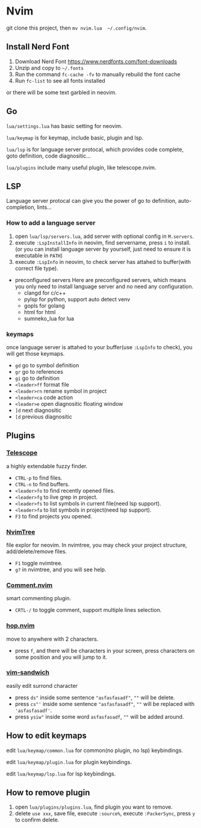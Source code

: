 # Nvim
git clone this project, then `mv nvim.lua  ~/.config/nvim`.

## Install Nerd Font
1. Download Nerd Font https://www.nerdfonts.com/font-downloads
2. Unzip and copy to `~/.fonts`
3. Run the command `fc-cache -fv` to manually rebuild the font cache
4. Run `fc-list` to see all fonts installed

or there will be some text garbled in neovim.

## Go

`lua/settings.lua` has basic setting for neovim.

`lua/keymap` is for keymap, include basic, plugin and lsp.

`lua/lsp` is for language server protocal, which provides code complete, goto definition, code diagnositic...

`lua/plugins` include many useful plugin, like telescope.nvim.

## LSP
Language server protocal can give you the power of go to definition, auto-completion, lints...

### How to add a language server

1. open `lua/lsp/servers.lua`, add server with optional config in `M.servers`.
2. execute `:LspInstallInfo` in neovim, find servername, press `i` to install.
(or you can install language server by yourself, just need to ensure it is executable in `PATH`)
3. execute `:LspInfo` in neovim, to check server has attahed to buffer(with correct file type).

- preconfigured servers
    Here are preconfigured servers, which means you only need to install language server and no need any 
    configuration.
    - clangd for c/c++
    - pylsp for python, support auto detect venv
    - gopls for golang
    - html for html
    - sumneko_lua for lua

### keymaps
once language server is attahed to your buffer(use `:LspInfo` to check), you will get those keymaps.
- `gd` go to symbol definition
- `gr` go to references
- `gi` go to definition
- `<leader>ff` format file
- `<leader>rn` rename symbol in project
- `<leader>ca` code action
- `<leader>e` open diagnositic floating window
- `]d` next diagnositic
- `[d` previous diagnositic

## Plugins

### [Telescope](https://github.com/nvim-telescope/telescope.nvim)
a highly extendable fuzzy finder.
- `CTRL-p` to find files.
- `CTRL-n` to find buffers.
- `<leader>fo` to find recently opened files.
- `<leader>fg` to live grep in project.
- `<leader>fs` to list symbols in current file(need lsp support).
- `<leader>fa` to list symbols in project(need lsp support).
- `F3` to find projects you opened.

### [NvimTree](https://github.com/kyazdani42/nvim-tree.lua)
file explor for neovim. 
In nvimtree, you may check your project structure, add/delete/remove files.
- `F1` toggle nvimtree.
- `g?` in nvimtree, and you will see help.

### [Comment.nvim](https://github.com/numToStr/Comment.nvim)
smart commenting plugin.
- `CRTL-/` to toggle comment, support multiple lines selection.

### [hop.nvim](https://github.com/phaazon/hop.nvim)
move to anywhere with 2 characters.
- press `f`, and there will be characters in your screen, press characters on some position and you will
jump to it.

### [vim-sandwich](https://github.com/machakann/vim-sandwich)
easily edit surrond character
- press `ds"` inside some sentence `"asfasfasadf"`, `""` will be delete.
- press `cs"'` inside some sentence `"asfasfasadf"`, `""` will be replaced with `'asfasfasadf'`.
- press `ysiw"` inside some word `asfasfasadf`, `""` will be added around.

## How to edit keymaps

edit `lua/keymap/common.lua` for common(no plugin, no lsp) keybindings.

edit `lua/keymap/plugin.lua` for plugin keybindings.

edit `lua/keymap/lsp.lua` for lsp keybindings.

## How to remove plugin
1. open `lua/plugins/plugins.lua`, find plugin you want to remove.
2. delete `use xxx`, save file, execute `:source%`, execute `:PackerSync`, press `y` to confirm delete.

